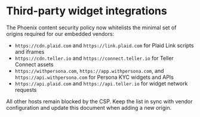 # Third-party widget integrations

The Phoenix content security policy now whitelists the minimal set of origins required for
our embedded vendors:

- `https://cdn.plaid.com` and `https://link.plaid.com` for Plaid Link scripts and iframes
- `https://cdn.teller.io` and `https://connect.teller.io` for Teller Connect assets
- `https://withpersona.com`, `https://app.withpersona.com`, and `https://api.withpersona.com`
  for Persona KYC widgets and APIs
- `https://api.plaid.com` and `https://api.teller.io` for widget network requests

All other hosts remain blocked by the CSP. Keep the list in sync with vendor configuration
and update this document when adding a new origin.
